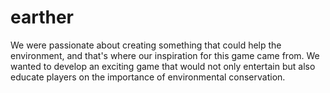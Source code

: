 # earther
We were passionate about creating something that could help the environment, and that's where our inspiration for this game came from. We wanted to develop an exciting game that would not only entertain but also educate players on the importance of environmental conservation.
